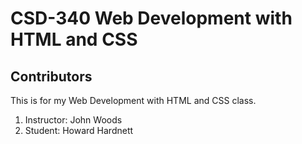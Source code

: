 # CSD-340 Web Development with HTML and CSS
## Contributors

This is for my Web Development with HTML and CSS class.
1. Instructor: John Woods
2. Student: Howard Hardnett 